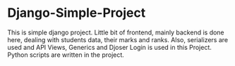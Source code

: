 # Django-Simple-Project
This is simple django project. Little bit of frontend, mainly backend is done here, dealing with students data, their marks and ranks. Also, serializers are used and API Views, Generics and Djoser Login is used in this Project. Python scripts are written in the project.
